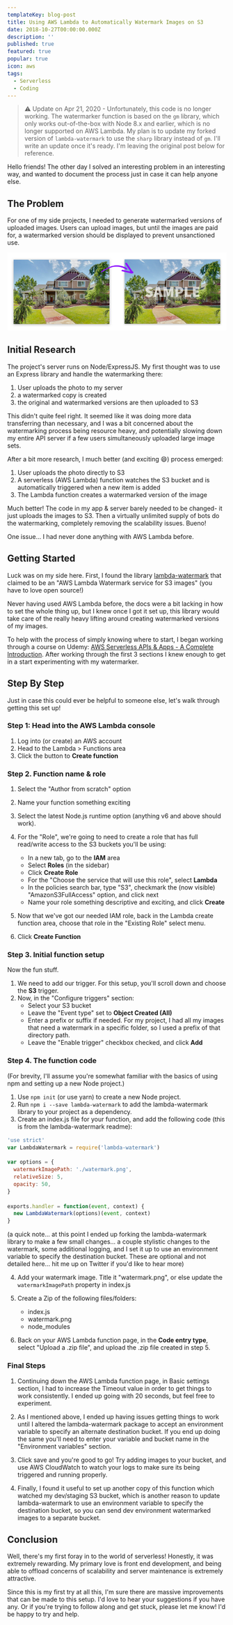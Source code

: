 ```yaml
---
templateKey: blog-post
title: Using AWS Lambda to Automatically Watermark Images on S3
date: 2018-10-27T00:00:00.000Z
description: ''
published: true
featured: true
popular: true
icon: aws
tags:
  - Serverless
  - Coding
---
```


> ⚠️ Update on Apr 21, 2020 - Unfortunately, this code is no longer working. The watermarker function is based on the `gm` library, which only works out-of-the-box with Node 8.x and earlier, which is no longer supported on AWS Lambda. My plan is to update my forked version of `lambda-watermark` to use the `sharp` library instead of `gm`. I'll write an update once it's ready. I'm leaving the original post below for reference.

Hello friends! The other day I solved an interesting problem in an interesting way, and wanted to document the process just in case it can help anyone else.

## The Problem

For one of my side projects, I needed to generate watermarked versions of uploaded images. Users can upload images, but until the images are paid for, a watermarked version should be displayed to prevent unsanctioned use.

![Watermark sample](./lambda-watermark-example.png)

## Initial Research

The project's server runs on Node/ExpressJS. My first thought was to use an Express library and handle the watermarking there:

1.  User uploads the photo to my server
2.  a watermarked copy is created
3.  the original and watermarked versions are then uploaded to S3

This didn't quite feel right. It seemed like it was doing more data transferring than necessary, and I was a bit concerned about the watermarking process being resource heavy, and potentially slowing down my entire API server if a few users simultaneously uploaded large image sets.

After a bit more research, I much better (and exciting 😄) process emerged:

1.  User uploads the photo directly to S3
2.  A serverless (AWS Lambda) function watches the S3 bucket and is automatically triggered when a new item is added
3.  The Lambda function creates a watermarked version of the image

Much better! The code in my app & server barely needed to be changed- it just uploads the images to S3. Then a virtually unlimited supply of bots do the watermarking, completely removing the scalability issues. Bueno!

One issue... I had never done anything with AWS Lambda before.

## Getting Started

Luck was on my side here. First, I found the library [lambda-watermark](https://github.com/prestonvanloon/lambda-watermark) that claimed to be an "AWS Lambda Watermark service for S3 images" (you have to love open source!)

Never having used AWS Lambda before, the docs were a bit lacking in how to set the whole thing up, but I knew once I got it set up, this library would take care of the really heavy lifting around creating watermarked versions of my images.

To help with the process of simply knowing where to start, I began working through a course on Udemy: [AWS Serverless APIs & Apps - A Complete Introduction](https://www.udemy.com/aws-serverless-a-complete-introduction). After working through the first 3 sections I knew enough to get in a start experimenting with my watermarker.

## Step By Step

Just in case this could ever be helpful to someone else, let's walk through getting this set up!

### Step 1: Head into the AWS Lambda console

1.  Log into (or create) an AWS account
2.  Head to the Lambda > Functions area
3.  Click the button to **Create function**

### Step 2. Function name & role

1.  Select the "Author from scratch" option
2.  Name your function something exciting
3.  Select the latest Node.js runtime option (anything v6 and above should work).
4.  For the "Role", we're going to need to create a role that has full read/write access to the S3 buckets you'll be using:

    - In a new tab, go to the **IAM** area
    - Select **Roles** (in the sidebar)
    - Click **Create Role**
    - For the "Choose the service that will use this role", select **Lambda**
    - In the policies search bar, type "S3", checkmark the (now visible) "AmazonS3FullAccess" option, and click next
    - Name your role something descriptive and exciting, and click **Create**

5.  Now that we've got our needed IAM role, back in the Lambda create function area, choose that role in the "Existing Role" select menu.
6.  Click **Create Function**

### Step 3. Initial function setup

Now the fun stuff.

1.  We need to add our trigger. For this setup, you'll scroll down and choose the **S3** trigger.
2.  Now, in the "Configure triggers" section:
    - Select your S3 bucket
    - Leave the "Event type" set to **Object Created (All)**
    - Enter a prefix or suffix if needed. For my project, I had all my images that need a watermark in a specific folder, so I used a prefix of that directory path.
    - Leave the "Enable trigger" checkbox checked, and click **Add**

### Step 4. The function code

(For brevity, I'll assume you're somewhat familiar with the basics of using npm and setting up a new Node project.)

1.  Use `npm init` (or use yarn) to create a new Node project.
2.  Run `npm i --save lambda-watermark` to add the lambda-watermark library to your project as a dependency.
3.  Create an index.js file for your function, and add the following code (this is from the lambda-watermark readme):

```javascript
'use strict'
var LambdaWatermark = require('lambda-watermark')

var options = {
  watermarkImagePath: './watermark.png',
  relativeSize: 5,
  opacity: 50,
}

exports.handler = function(event, context) {
  new LambdaWatermark(options)(event, context)
}
```

(a quick note... at this point I ended up forking the lambda-watermark library to make a few small changes... a couple stylistic changes to the watermark, some additional logging, and I set it up to use an environment variable to specify the destination bucket. These are optional and not detailed here... hit me up on Twitter if you'd like to hear more)

4.  Add your watermark image. Title it "watermark.png", or else update the `watermarkImagePath` property in index.js

5.  Create a Zip of the following files/folders:

    - index.js
    - watermark.png
    - node_modules

6.  Back on your AWS Lambda function page, in the **Code entry type**, select "Upload a .zip file", and upload the .zip file created in step 5.

### Final Steps

1.  Continuing down the AWS Lambda function page, in Basic settings section, I had to increase the Timeout value in order to get things to work consistently. I ended up going with 20 seconds, but feel free to experiment.

2.  As I mentioned above, I ended up having issues getting things to work until I altered the lambda-watermark package to accept an environment variable to specify an alternate destination bucket. If you end up doing the same you'll need to enter your variable and bucket name in the "Environment variables" section.

3.  Click save and you're good to go! Try adding images to your bucket, and use AWS CloudWatch to watch your logs to make sure its being triggered and running properly.

4.  Finally, I found it useful to set up another copy of this function which watched my dev/staging S3 bucket, which is another reason to update lambda-watermark to use an environment variable to specify the destination bucket, so you can send dev environment watermarked images to a separate bucket.

## Conclusion

Well, there's my first foray in to the world of serverless! Honestly, it was extremely rewarding. My primary love is front end development, and being able to offload concerns of scalability and server maintenance is extremely attractive.

Since this is my first try at all this, I'm sure there are massive improvements that can be made to this setup. I'd love to hear your suggestions if you have any. Or if you're trying to follow along and get stuck, please let me know! I'd be happy to try and help.
